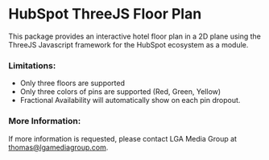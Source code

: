# HubSpot ThreeJS Floor Plan

This package provides an interactive hotel floor plan in a 2D plane using the ThreeJS Javascript framework for the HubSpot ecosystem as a module. 

### Limitations:

- Only three floors are supported
- Only three colors of pins are supported (Red, Green, Yellow)
- Fractional Availability will automatically show on each pin dropout.

### More Information:

If more information is requested, please contact LGA Media Group at [thomas@lgamediagroup.com](mailto:thomas@lgamediagroup.com).